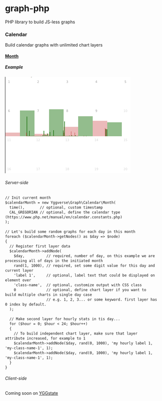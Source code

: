 # graph-php
PHP library to build JS-less graphs

### Calendar

Build calendar graphs with unlimited chart layers

#### [Month](https://github.com/YGGverse/graph-php/blob/main/src/Calendar/Month.php)

##### Example

![2 layers example](https://github.com/YGGverse/graph-php/blob/main/media/calendar/example-2-layers.png?raw=true)

###### Server-side

```
// Init current month
$calendarMonth = new Yggverse\Graph\Calendar\Month(
  time(),       // optional, custom timestamp
  CAL_GREGORIAN // optional, define the calendar type (https://www.php.net/manual/en/calendar.constants.php)
);

// Let's build some random graphs for each day in this month
foreach ($calendarMonth->getNodes() as $day => $node)
{
  // Register first layer data
  $calendarMonth->addNode(
    $day,          // required, number of day, on this example we are processing all of days in the initiated month
    rand(1, 1000), // required, set some digit value for this day and current layer
    'label 1',     // optional, label text that could be displayed on element over
    'class-name',  // optional, customize output with CSS class
    0              // optional, define chart layer if you want to build multiple charts in single day case
                   // e.g. 1, 2, 3... or some keyword. first layer has 0 index by default.
  );

  // Make second layer for hourly stats in tis day...
  for ($hour = 0; $hour < 24; $hour++)
  {
    // To build independent chart layer, make sure that layer attribute increased, for example to 1
    $calendarMonth->addNode($day, rand(0, 1000), 'my hourly label 1, 'my-class-name-1', 1);
    $calendarMonth->addNode($day, rand(0, 1000), 'my hourly label 1, 'my-class-name-1', 1);
  }
}
```

###### Client-side

Coming soon on [YGGstate](https://github.com/YGGverse/YGGstate)

